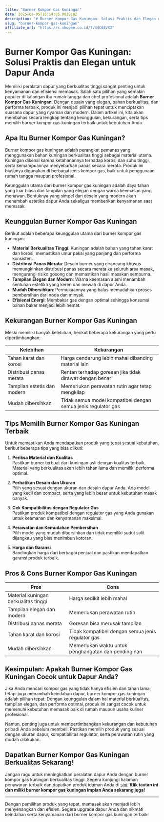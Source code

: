 ```yaml
---
title: "Burner Kompor Gas Kuningan"
date: 2025-08-05T16:14:05.083910Z
description: "# Burner Kompor Gas Kuningan: Solusi Praktis dan Elegan untuk Dapur Anda..."
slug: "burner-kompor-gas-kuningan"
affiliate_url: "https://s.shopee.co.id/7V44C68VX2"
---
```

# Burner Kompor Gas Kuningan: Solusi Praktis dan Elegan untuk Dapur Anda

Memiliki peralatan dapur yang berkualitas tinggi sangat penting untuk kenyamanan dan efisiensi memasak. Salah satu pilihan yang semakin populer di kalangan ibu rumah tangga dan chef profesional adalah **Burner Kompor Gas Kuningan**. Dengan desain yang elegan, bahan berkualitas, dan performa terbaik, produk ini menjadi pilihan tepat untuk menciptakan suasana dapur yang nyaman dan modern. Dalam artikel ini, kita akan membahas secara lengkap tentang keunggulan, kekurangan, serta tips memilih burner kompor gas kuningan terbaik untuk kebutuhan Anda.

## Apa Itu Burner Kompor Gas Kuningan?

Burner kompor gas kuningan adalah perangkat pemanas yang menggunakan bahan kuningan berkualitas tinggi sebagai material utama. Kuningan dikenal karena ketahanannya terhadap korosi dan suhu tinggi, serta kemampuannya menyebarkan panas secara merata. Produk ini biasanya digunakan di berbagai jenis kompor gas, baik untuk penggunaan rumah tangga maupun profesional.

Keunggulan utama dari burner kompor gas kuningan adalah daya tahan yang luar biasa dan tampilan yang elegan dengan warna keemasan yang menawan. Bentuknya yang simpel dan desain yang modern akan menambah estetika dapur Anda sekaligus memberikan kenyamanan saat memasak.

## Keunggulan Burner Kompor Gas Kuningan

Berikut adalah beberapa keunggulan utama dari burner kompor gas kuningan:

- **Material Berkualitas Tinggi**: Kuningan adalah bahan yang tahan karat dan korosi, memastikan umur pakai yang panjang dan performa konsisten.
- **Distribusi Panas Merata**: Desain burner yang dirancang khusus memungkinkan distribusi panas secara merata ke seluruh area masak, mengurangi risiko gosong dan memastikan hasil masakan sempurna.
- **Tampilan Elegan dan Modern**: Warna keemasan alami menambah sentuhan estetika yang keren dan mewah di dapur Anda.
- **Mudah Dibersihkan**: Permukaannya yang halus memudahkan proses pembersihan dari noda dan minyak.
- **Efisiensi Energi**: Membakar gas dengan optimal sehingga konsumsi bahan bakar menjadi lebih hemat.

## Kekurangan Burner Kompor Gas Kuningan

Meski memiliki banyak kelebihan, berikut beberapa kekurangan yang perlu dipertimbangkan:

| **Kelebihan** | **Kekurangan** |
|----------------|----------------|
| Tahan karat dan korosi | Harga cenderung lebih mahal dibanding material lain |
| Distribusi panas merata | Rentan terhadap goresan jika tidak dirawat dengan benar |
| Tampilan estetis dan modern | Memerlukan perawatan rutin agar tetap mengkilap |
| Mudah dibersihkan | Tidak semua model kompatibel dengan semua jenis regulator gas |

## Tips Memilih Burner Kompor Gas Kuningan Terbaik

Untuk memastikan Anda mendapatkan produk yang tepat sesuai kebutuhan, berikut beberapa tips yang bisa diikuti:

1. **Periksa Material dan Kualitas**  
   Pastikan burner terbuat dari kuningan asli dengan kualitas terbaik. Material yang berkualitas akan lebih tahan lama dan memiliki performa optimal.

2. **Perhatikan Desain dan Ukuran**  
   Pilih yang sesuai dengan ukuran dan desain dapur Anda. Ada model yang kecil dan compact, serta yang lebih besar untuk kebutuhan masak banyak.

3. **Cek Kompatibilitas dengan Regulator Gas**  
   Pastikan produk kompatibel dengan regulator gas yang Anda gunakan untuk keamanan dan kenyamanan maksimal.

4. **Perawatan dan Kemudahan Pembersihan**  
   Pilih model yang mudah dibersihkan dan tidak memiliki sudut sulit dijangkau yang bisa menimbun kotoran.

5. **Harga dan Garansi**  
   Bandingkan harga dari berbagai penjual dan pastikan mendapatkan garansi produk terbaik.

## Pros & Cons Burner Kompor Gas Kuningan

| **Pros** | **Cons** |
|----------------------------|--------------------------|
| Material kuningan berkualitas tinggi | Harga sedikit lebih mahal |
| Tampilan elegan dan modern | Memerlukan perawatan rutin |
| Distribusi panas merata | Goresan bisa merusak tampilan |
| Tahan karat dan korosi | Tidak kompatibel dengan semua jenis regulator gas |
| Mudah dibersihkan | Memerlukan waktu untuk penghangatan dan pendinginan |

## Kesimpulan: Apakah Burner Kompor Gas Kuningan Cocok untuk Dapur Anda?

Jika Anda mencari kompor gas yang tidak hanya efisien dan tahan lama, tetapi juga menambah keindahan dapur, burner kompor gas kuningan adalah pilihan tepat. Dengan keunggulan dalam hal material berkualitas, tampilan elegan, dan performa optimal, produk ini sangat cocok untuk memenuhi kebutuhan memasak baik di rumah maupun usaha kuliner profesional.

Namun, penting juga untuk mempertimbangkan kekurangan dan kebutuhan pribadi Anda sebelum membeli. Pastikan memilih produk yang sesuai dengan ukuran dapur, kompatibilitas regulator, serta perawatan rutin yang mudah dilakukan.

## Dapatkan Burner Kompor Gas Kuningan Berkualitas Sekarang!

Jangan ragu untuk meningkatkan peralatan dapur Anda dengan burner kompor gas kuningan berkualitas tinggi. Segera kunjungi halaman penawaran terbaik dan dapatkan produk idaman Anda di [sini](https://s.shopee.co.id/7V44C68VX2). **Klik tautan ini dan miliki burner kompor gas kuningan impian Anda sekarang juga!**

---

Dengan pemilihan produk yang tepat, memasak akan menjadi lebih menyenangkan dan efisien. Segera upgrade dapur Anda dan nikmati keindahan serta kenyamanan dari burner kompor gas kuningan terbaik!